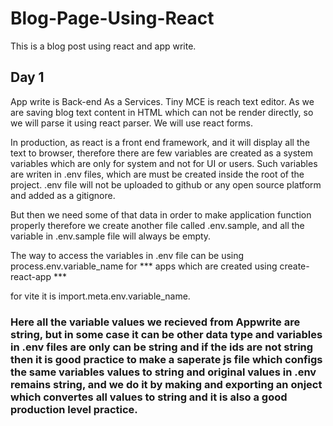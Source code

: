 # Blog-Page-Using-React
This is a blog post using react and app write.


## Day 1
App write is Back-end As a Services. Tiny MCE is reach text editor.
As we are saving blog text content in HTML which can not be render directly, so we will parse it using react parser.
We will use react forms.

In production, as react is a front end framework, and it will display all the text to browser, therefore there are few variables are created as a system variables which are only for system and not for UI or users.
Such variables are writen in .env files, which are must be created inside the root of the project.
.env file will not be uploaded to github or any open source platform and added as a gitignore.

But then we need some of that data in order to make application function properly therefore we create another file called .env.sample, and all the variable in .env.sample file will always be empty.

The way to access the variables in .env file can be using process.env.variable_name for *** apps which are created using create-react-app ***

for vite it is import.meta.env.variable_name.

### Here all the variable values we recieved from Appwrite are string, but in some case it can be other data type and variables in .env files are only can be string and if the ids are not string then it is good practice to make a saperate js file which configs the same variables values to string and original values in .env remains string, and we do it by making and exporting an onject which convertes all values to string and it is also a good production level practice.

